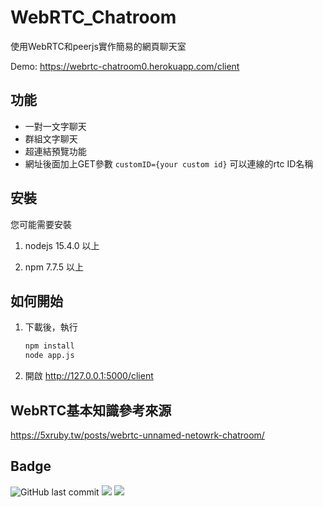 # WebRTC_Chatroom

使用WebRTC和peerjs實作簡易的網頁聊天室

Demo: https://webrtc-chatroom0.herokuapp.com/client

## 功能

- 一對一文字聊天
- 群組文字聊天
- 超連結預覽功能
- 網址後面加上GET參數 `customID={your custom id}` 可以連線的rtc ID名稱

## 安裝

您可能需要安裝

1. nodejs 15.4.0 以上

2. npm 7.7.5 以上

## 如何開始

1. 下載後，執行

    ```bash
    npm install
    node app.js
    ```

2. 開啟 http://127.0.0.1:5000/client

## WebRTC基本知識參考來源

https://5xruby.tw/posts/webrtc-unnamed-netowrk-chatroom/

## Badge

![GitHub last commit](https://img.shields.io/github/last-commit/linziyou0601/WebRTC_Chatroom?style=for-the-badge) ![](https://img.shields.io/badge/author-linziyou0601-red.svg?style=for-the-badge) ![](https://img.shields.io/badge/language-javascript-blue.svg?style=for-the-badge)